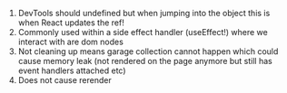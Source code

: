 1. DevTools should undefined but when jumping into the object this is when React
   updates the ref!
2. Commonly used within a side effect handler (useEffect!) where we interact
   with are dom nodes
3. Not cleaning up means garage collection cannot happen which could cause
   memory leak (not rendered on the page anymore but still has event handlers
   attached etc)
4. Does not cause rerender
